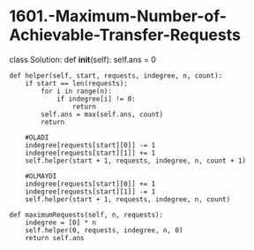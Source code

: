 # 1601.-Maximum-Number-of-Achievable-Transfer-Requests
class Solution:
    def __init__(self):
        self.ans = 0

    def helper(self, start, requests, indegree, n, count):
        if start == len(requests):
            for i in range(n):
                if indegree[i] != 0:
                    return
            self.ans = max(self.ans, count)
            return

        #OLADI
        indegree[requests[start][0]] -= 1
        indegree[requests[start][1]] += 1
        self.helper(start + 1, requests, indegree, n, count + 1)

        #OLMAYDI
        indegree[requests[start][0]] += 1
        indegree[requests[start][1]] -= 1
        self.helper(start + 1, requests, indegree, n, count)

    def maximumRequests(self, n, requests):
        indegree = [0] * n
        self.helper(0, requests, indegree, n, 0)
        return self.ans
